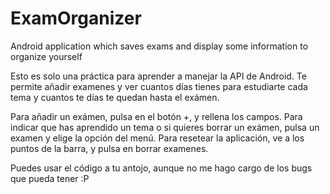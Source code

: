 ExamOrganizer
=============

Android application which saves exams and display some information to organize yourself

Esto es solo una práctica para aprender a manejar la API de Android. 
Te permite añadir examenes y ver cuantos días tienes para estudiarte cada tema y cuantos te días te quedan hasta el exámen.

Para añadir un exámen, pulsa en el botón +, y rellena los campos.
Para indicar que has aprendido un tema o si quieres borrar un exámen, pulsa un examen y elige la opción del menú.
Para resetear la aplicación, ve a los puntos de la barra, y pulsa en borrar examenes.

Puedes usar el código a tu antojo, aunque no me hago cargo de los bugs que pueda tener :P
